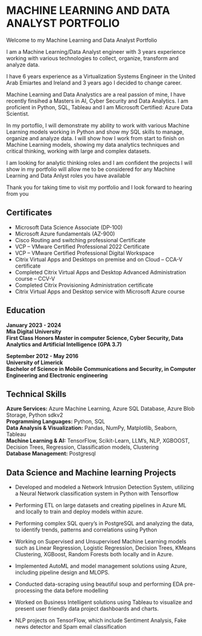 # MACHINE LEARNING AND DATA ANALYST PORTFOLIO

Welcome to my Machine Learning and Data Analyst Portfolio

I am a Machine Learning/Data Analyst engineer with 3 years experience working with various technologies to collect, organize, transform and analyze data.

I have 6 years experience as a Virtualization Systems Engineer in the United Arab Emiartes and Ireland and 3 years ago I decided to change career.

Machine Learning and Data Analystics are a real passion of mine, I have recently finsihed a Masters in AI, Cyber Security and Data Analytics. I am proficient in Python, SQL, Tableau and I am Microsoft Certified: Azure Data Scientist.

In my portoflio, I will demonstrate my ability to work with various Machine Learning models working in Python and show my SQL skills to manage, organize and analyze data. I will show how I work from start to finish on Machine Learning models, showing my data analytics techniques and critical thinking, working with large and complex datasets.

I am looking for analytic thinking roles and I am confident the projects I will show in my portfolio will allow me to be considered for any Machine Learning and Data Anlyst roles you have available

Thank you for taking time to visit my portfolio and I look forward to hearing from you

## Certificates

- Microsoft Data Science Associate (DP-100)
-	Microsoft Azure fundamentals (AZ-900)
-	Cisco Routing and switching professional Certificate
-	VCP – VMware Certified Professional 2022 Certificate
-	VCP – VMware Certified Professional Digital Workspace
-	Citrix Virtual Apps and Desktops on premise and on Cloud – CCA-V certificate
-	Completed Citrix Virtual Apps and Desktop Advanced Administration course – CCV-V
-	Completed Citrix Provisioning Administration certificate
-	Citrix Virtual Apps and Desktop service with Microsoft Azure course

## Education

**January 2023 - 2024  
Mia Digital University  
First Class Honors Master in computer Science, Cyber Security, Data Analytics and Artificial Intelligence (GPA 3.7)**



**September 2012 - May 2016  
University of Limerick  
Bachelor of Science in Mobile Communications and Security, in Computer Engineering and Electronic engineering**   


## Technical Skills

**Azure Services:** Azure Machine Learning, Azure SQL Database, Azure Blob Storage, Python sdkv2  
**Programming Languages:** Python, SQL  
**Data Analysis & Visualization:** Pandas, NumPy, Matplotlib, Seaborn, Tableau  
**Machine Learning & AI:** TensorFlow, Scikit-Learn, LLM’s, NLP, XGBOOST, Decision Trees, Regression, Classification models, Clustering  
**Database Management:** Postgresql  


## Data Science and Machine learning Projects

-	Developed and modeled a Network Intrusion Detection System, utilizing a Neural Network classification system in Python with Tensorflow

-	Performing ETL on large datasets and creating pipelines in Azure ML and locally to train and deploy models within azure.

-	Performing complex SQL query’s in PostgreSQL and analyzing the data, to identify trends, patterns and correlations using Python

-	Working on Supervised and Unsupervised Machine Learning models such as Linear Regression, Logistic Regression, Decision Trees, KMeans Clustering, XGBoost, Random Forests both locally and in Azure. 

-	Implemented AutoML and model management solutions using Azure, including pipeline design and MLOPS.

-	Conducted data-scraping using beautiful soup and performing EDA pre-processing the data before modelling 

- Worked on Business Intelligent solutions using Tableau to visualize and present user friendly data project dashboards and charts.

-	NLP projects on TensorFlow, which include Sentiment Analysis, Fake news detector and Spam email classification








